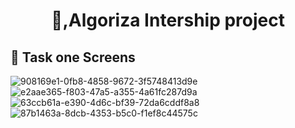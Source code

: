 
<h1 align="center"> 👋,Algoriza Intership project </h1>

## 📱 Task one Screens

![908169e1-0fb8-4858-9672-3f5748413d9e](https://user-images.githubusercontent.com/72301777/176323505-1e47ef7f-dc34-4aa5-a192-ccc310a6b379.jpg)
![e2aae365-f803-47a5-a355-4a61fc287d9a](https://user-images.githubusercontent.com/72301777/176323516-41e1d6d2-0094-4cc9-a667-8bdf3ca17937.jpg)
![63ccb61a-e390-4d6c-bf39-72da6cddf8a8](https://user-images.githubusercontent.com/72301777/176323521-8849c887-d6d1-4c60-90e9-53b3d28acd14.jpg)
![87b1463a-8dcb-4353-b5c0-f1ef8c44575c](https://user-images.githubusercontent.com/72301777/176323525-14089269-f4cd-444b-af8e-836202c564f8.jpg)
